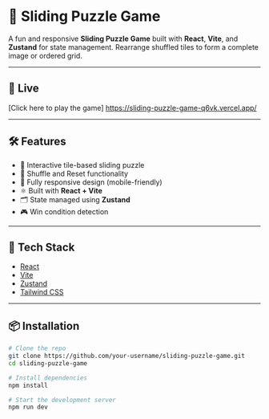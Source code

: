 # 🧩 Sliding Puzzle Game

A fun and responsive **Sliding Puzzle Game** built with **React**, **Vite**, and **Zustand** for state management. Rearrange shuffled tiles to form a complete image or ordered grid.

---

## 🚀 Live

[Click here to play the game] https://sliding-puzzle-game-q6vk.vercel.app/

---

## 🛠️ Features

- 🧠 Interactive tile-based sliding puzzle
- 🔄 Shuffle and Reset functionality
- 📱 Fully responsive design (mobile-friendly)
- ⚛️ Built with **React + Vite**
- 🗂️ State managed using **Zustand**
- 🎮 Win condition detection

---

## 🧰 Tech Stack

- [React](https://reactjs.org/)
- [Vite](https://vitejs.dev/)
- [Zustand](https://github.com/pmndrs/zustand)
- [Tailwind CSS](https://tailwindcss.com/) 

---

## 📦 Installation

```bash
# Clone the repo
git clone https://github.com/your-username/sliding-puzzle-game.git
cd sliding-puzzle-game

# Install dependencies
npm install

# Start the development server
npm run dev
